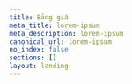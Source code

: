 ```yaml
---
title: Bảng giá
meta_title: lorem-ipsum
meta_description: lorem-ipsum
canonical_url: lorem-ipsum
no_index: false
sections: []
layout: landing
---
```

